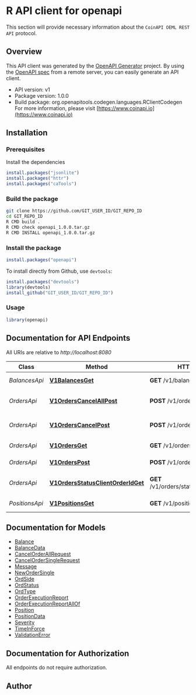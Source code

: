 # R API client for openapi

This section will provide necessary information about the `CoinAPI OEML REST API` protocol.


## Overview
This API client was generated by the [OpenAPI Generator](https://openapi-generator.tech) project. By using the [OpenAPI spec](https://openapis.org) from a remote server, you can easily generate an API client.

- API version: v1
- Package version: 1.0.0
- Build package: org.openapitools.codegen.languages.RClientCodegen
For more information, please visit [https://www.coinapi.io](https://www.coinapi.io)

## Installation

### Prerequisites

Install the dependencies

```R
install.packages("jsonlite")
install.packages("httr")
install.packages("caTools")
```

### Build the package

```sh
git clone https://github.com/GIT_USER_ID/GIT_REPO_ID
cd GIT_REPO_ID
R CMD build .
R CMD check openapi_1.0.0.tar.gz
R CMD INSTALL openapi_1.0.0.tar.gz
```

### Install the package

```R
install.packages("openapi")
```

To install directly from Github, use `devtools`:
```R
install.packages("devtools")
library(devtools)
install_github("GIT_USER_ID/GIT_REPO_ID")
```

### Usage

```R
library(openapi)
```

## Documentation for API Endpoints

All URIs are relative to *http://localhost:8080*

Class | Method | HTTP request | Description
------------ | ------------- | ------------- | -------------
*BalancesApi* | [**V1BalancesGet**](docs/BalancesApi.md#V1BalancesGet) | **GET** /v1/balances | Get balances
*OrdersApi* | [**V1OrdersCancelAllPost**](docs/OrdersApi.md#V1OrdersCancelAllPost) | **POST** /v1/orders/cancel/all | Cancel all orders request
*OrdersApi* | [**V1OrdersCancelPost**](docs/OrdersApi.md#V1OrdersCancelPost) | **POST** /v1/orders/cancel | Cancel order request
*OrdersApi* | [**V1OrdersGet**](docs/OrdersApi.md#V1OrdersGet) | **GET** /v1/orders | Get all orders
*OrdersApi* | [**V1OrdersPost**](docs/OrdersApi.md#V1OrdersPost) | **POST** /v1/orders | Send new order
*OrdersApi* | [**V1OrdersStatusClientOrderIdGet**](docs/OrdersApi.md#V1OrdersStatusClientOrderIdGet) | **GET** /v1/orders/status/{client_order_id} | Get order execution report
*PositionsApi* | [**V1PositionsGet**](docs/PositionsApi.md#V1PositionsGet) | **GET** /v1/positions | Get positions


## Documentation for Models

 - [Balance](docs/Balance.md)
 - [BalanceData](docs/BalanceData.md)
 - [CancelOrderAllRequest](docs/CancelOrderAllRequest.md)
 - [CancelOrderSingleRequest](docs/CancelOrderSingleRequest.md)
 - [Message](docs/Message.md)
 - [NewOrderSingle](docs/NewOrderSingle.md)
 - [OrdSide](docs/OrdSide.md)
 - [OrdStatus](docs/OrdStatus.md)
 - [OrdType](docs/OrdType.md)
 - [OrderExecutionReport](docs/OrderExecutionReport.md)
 - [OrderExecutionReportAllOf](docs/OrderExecutionReportAllOf.md)
 - [Position](docs/Position.md)
 - [PositionData](docs/PositionData.md)
 - [Severity](docs/Severity.md)
 - [TimeInForce](docs/TimeInForce.md)
 - [ValidationError](docs/ValidationError.md)


## Documentation for Authorization

 All endpoints do not require authorization.



## Author



